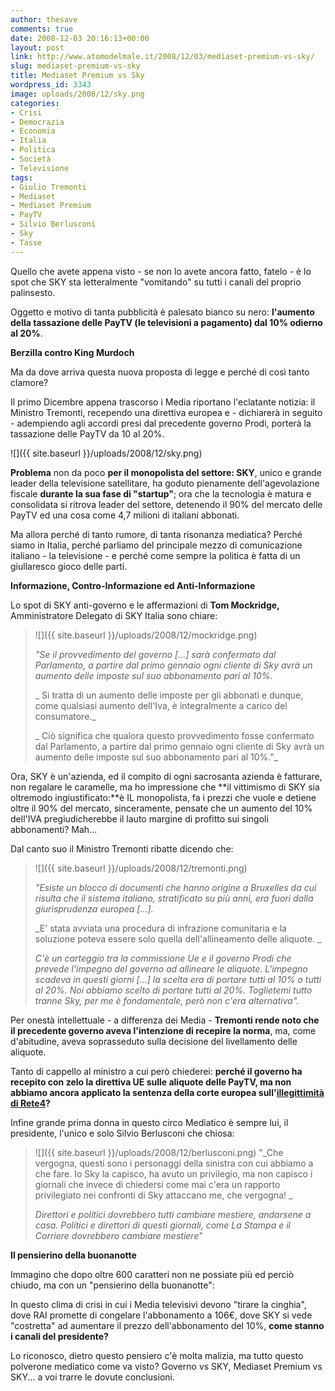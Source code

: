 ```yaml
---
author: thesave
comments: true
date: 2008-12-03 20:16:13+00:00
layout: post
link: http://www.atomodelmale.it/2008/12/03/mediaset-premium-vs-sky/
slug: mediaset-premium-vs-sky
title: Mediaset Premium vs Sky
wordpress_id: 3343
image: uploads/2008/12/sky.png
categories:
- Crisi
- Democrazia
- Economia
- Italia
- Politica
- Società
- Televisione
tags:
- Giulio Tremonti
- Mediaset
- Mediaset Premium
- PayTV
- Silvio Berlusconi
- Sky
- Tasse
---
```


Quello che avete appena visto - se non lo avete ancora fatto, fatelo - è lo spot che SKY sta letteralmente "vomitando" su tutti i canali del proprio palinsesto.

Oggetto e motivo di tanta pubblicità è palesato bianco su nero: **l'aumento della tassazione delle PayTV (le televisioni a pagamento) dal 10% odierno al 20%**.

**Berzilla contro King Murdoch**

Ma da dove arriva questa nuova proposta di legge e perché di così tanto clamore?

Il primo Dicembre appena trascorso i Media riportano l'eclatante notizia: il Ministro Tremonti, recependo una direttiva europea e - dichiarerà in seguito - adempiendo agli accordi presi dal precedente governo Prodi, porterà la tassazione delle PayTV da 10 al 20%.

![]({{ site.baseurl }}/uploads/2008/12/sky.png)

**Problema** non da poco **per il monopolista del settore: SKY**, unico e grande leader della televisione satellitare, ha goduto pienamente dell'agevolazione fiscale **durante la sua fase di "startup"**; ora che la tecnologia è matura e consolidata si ritrova leader del settore, detenendo il 90% del mercato delle PayTV ed una cosa come 4,7 milioni di italiani abbonati.

Ma allora perché di tanto rumore, di tanta risonanza mediatica? Perché siamo in Italia, perché parliamo del principale mezzo di comunicazione italiano - la televisione - e perché come sempre la politica è fatta di un giullaresco gioco delle parti.

**Informazione, Contro-Informazione ed Anti-Informazione**

Lo spot di SKY anti-governo e le affermazioni di **Tom Mockridge,** Amministratore Delegato di SKY Italia sono chiare:

<blockquote>![]({{ site.baseurl }}/uploads/2008/12/mockridge.png)

_"Se il provvedimento del governo [...] sarà confermato dal Parlamento, a partire dal primo gennaio ogni cliente di Sky avrà un aumento delle imposte sul suo abbonamento pari al 10%._

_ Si tratta di un aumento delle imposte per gli abbonati e dunque, come qualsiasi aumento dell'Iva, è integralmente a carico del consumatore._

_ Ciò significa che qualora questo provvedimento fosse confermato dal Parlamento, a partire dal primo gennaio ogni cliente di Sky avrà un aumento delle imposte sul suo abbonamento pari al 10%."_</blockquote>

Ora, SKY è un'azienda, ed il compito di ogni sacrosanta azienda è fatturare, non regalare le caramelle, ma ho impressione che **il vittimismo di SKY sia oltremodo ingiustificato:**è IL monopolista, fa i prezzi che vuole e detiene oltre il 90% del mercato, sinceramente, pensate che un aumento del 10% dell'IVA pregiudicherebbe il lauto margine di profitto sui singoli abbonamenti? Mah...

Dal canto suo il Ministro Tremonti ribatte dicendo che:

<blockquote>![]({{ site.baseurl }}/uploads/2008/12/tremonti.png)

_"Esiste un blocco di documenti che hanno origine a Bruxelles da cui risulta che il sistema italiano, stratificato su più anni, era fuori dalla giurisprudenza europea [...]._

_E' stata avviata una procedura di infrazione comunitaria e la soluzione poteva essere solo quella dell'allineamento delle aliquote. _

_C'è un carteggio tra la commissione Ue e il governo Prodi che prevede l'impegno del governo ad allineare le aliquote. L'impegno scadeva in questi giorni [...] la scelta era di portare tutti al 10% o tutti al 20%. Noi abbiamo scelto di portare tutti al 20%. Toglietemi tutto tranne Sky, per me è fondamentale, però non c'era alternativa"._</blockquote>

Per onestà intellettuale - a differenza dei Media - **Tremonti rende noto che il precedente governo aveva l'intenzione di recepire la norma**, ma, come d'abitudine, aveva soprasseduto sulla decisione del livellamento delle aliquote.

Tanto di cappello al ministro a cui però chiederei: **perché il governo ha recepito con zelo la direttiva UE sulle aliquote delle PayTV, ma non abbiamo ancora applicato la sentenza della corte europea sull'[illegittimità di Rete4](http://www.beppegrillo.it/iniziative/multa_fede/)?**

Infine grande prima donna in questo circo Mediatico è sempre lui, il presidente, l'unico e solo Silvio Berlusconi che chiosa:

<blockquote>![]({{ site.baseurl }}/uploads/2008/12/berlusconi.png)
"_Che vergogna, questi sono i personaggi della sinistra con cui abbiamo a che fare. Io Sky la capisco, ha avuto un privilegio, ma non capisco i giornali che invece di chiedersi come mai c'era un rapporto privilegiato nei confronti di Sky attaccano me, che vergogna! _

_Direttori e politici dovrebbero tutti cambiare mestiere, andarsene a casa. Politici e direttori di questi giornali, come La Stampa e il Corriere dovrebbero cambiare mestiere_"</blockquote>

**Il pensierino della buonanotte**

Immagino che dopo oltre 600 caratteri non ne possiate più ed perciò chiudo, ma con un "pensierino della buonanotte":

In questo clima di crisi in cui i Media televisivi devono "tirare la cinghia", dove RAI promette di congelare l'abbonamento a 106€, dove SKY si vede "costretta" ad aumentare il prezzo dell'abbonamento del 10%, **come stanno i canali del presidente?**

Lo riconosco, dietro questo pensiero c'è molta malizia, ma tutto questo polverone mediatico come va visto? Governo vs SKY, Mediaset Premium vs SKY... a voi trarre le dovute conclusioni.

